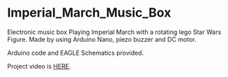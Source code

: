 # Imperial_March_Music_Box
Electronic music box Playing Imperial March with a rotating lego Star Wars Figure. Made by using Arduino Nano, piezo buzzer and DC motor.

Arduino code and EAGLE Schematics provided.


Project video is [HERE](https://youtu.be/Dg5EEnFGQ8I).
